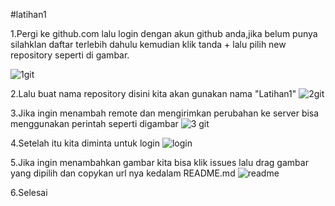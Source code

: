#latihan1

1.Pergi ke github.com lalu login dengan akun github anda,jika belum punya silahklan daftar terlebih dahulu kemudian klik tanda + lalu pilih new repository seperti di gambar.

![1git](https://user-images.githubusercontent.com/50246576/71676609-392f0480-2db3-11ea-9e04-9f43e8be5909.png)


2.Lalu buat nama repository disini kita akan gunakan nama "Latihan1"
![2git](https://user-images.githubusercontent.com/50246576/71676623-3df3b880-2db3-11ea-9ab0-7c59c7ef5efe.png)

3.Jika ingin menambah remote dan mengirimkan perubahan ke server bisa menggunakan perintah seperti digambar
![3 git](https://user-images.githubusercontent.com/50246576/71677047-4ef0f980-2db4-11ea-88cd-204701c02758.png)

4.Setelah itu kita diminta untuk login
![login](https://user-images.githubusercontent.com/50246576/71677137-98d9df80-2db4-11ea-8072-202049f799a1.png)

5.Jika ingin menambahkan gambar kita bisa klik issues lalu drag gambar yang dipilih dan copykan url nya kedalam README.md
![readme](https://user-images.githubusercontent.com/50246576/71677284-156cbe00-2db5-11ea-854a-eddf52460070.png)


6.Selesai 
